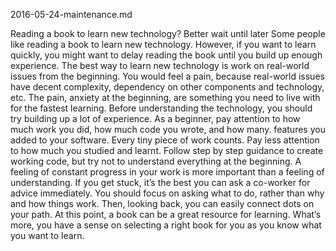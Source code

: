 2016-05-24-maintenance.md

Reading a book to learn new technology? Better wait until later
Some people like reading a book to learn new technology. However, if you want to learn quickly, you might want to delay reading the book until you build up enough experience.
The best way to learn new technology is work on real-world issues from the beginning. You would feel a pain, because real-world issues have decent complexity, dependency on other components and technology, etc. The pain, anxiety at the beginning, are something you need to live with for the fastest learning.
Before understanding the technology, you should try building up a lot of experience. As a beginner, pay attention to how much work you did, how much code you wrote, and how many. features you added to your software. Every tiny piece of work counts. Pay less attention to how much you studied and learnt.
Follow step by step guidance to create working code, but try not to understand everything at the beginning. A feeling of constant progress in your work is more important than a feeling of understanding. If you get stuck, it’s the best you can ask a co-worker for advice immediately. You should focus on asking what to do, rather than why and how things work.
Then, looking back, you can easily connect dots on your path. At this point, a book can be a great resource for learning. What’s more, you have a sense on selecting a right book for you as you know what you want to learn.